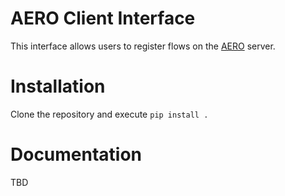 # AERO Client Interface

This interface allows users to register flows on the 
[AERO](https://github.com/NSF-RESUME/DSaaS/) server.

# Installation
Clone the repository and execute
`pip install .`

# Documentation
TBD
